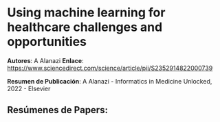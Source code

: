# Using machine learning for healthcare challenges and opportunities

**Autores**: A Alanazi
**Enlace**: https://www.sciencedirect.com/science/article/pii/S2352914822000739

**Resumen de Publicación**: A Alanazi - Informatics in Medicine Unlocked, 2022 - Elsevier

## Resúmenes de Papers:
